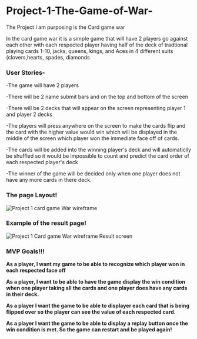 # Project-1-The-Game-of-War-

The Project I am purposing is the Card game war 

In the card game war it is a simple game that will have 2 players go against each other with each respected player having half of the deck of tradtional playing cards 1-10, jacks, queens, kings, and Aces in 4 different suits (clovers,hearts, spades, diamonds 





### User Stories-  

-The game will have 2 players 

-There will be 2 name submit bars and on the top and bottom of the screen 

-There will be 2 decks that will appear on the screen representing player 1 and player 2 decks 

 

-The players will press anywhere on the screen to make the cards flip and the card with the higher value would win which will be displayed in the middle of the screen which player won the immediate face off of cards.

-The cards will be added into the winning player's deck and will automaticlly be shuffled so it would be impossible to count and predict the card order of each respected player's deck 

-The winner of the game will be decided only when one player does not have any more cards in there deck. 


### The page Layout! 
![Project 1 card game War wireframe ](https://user-images.githubusercontent.com/105845188/178614728-914e7a18-3b75-4350-b577-a8c89094d95a.png)




### Example of the result page! 



![Project 1 Card game War wireframe Result screen ](https://user-images.githubusercontent.com/105845188/178615313-252923cb-8ef5-4e5c-b8f1-67898cd5b467.png)


### MVP Goals!!! 

**As a player, I want my game to be able to recognize which player won in each respected face off** 

**As a player, I want to be able to have the game display the win condition when one player taking all the cards and one player does have any cards in their deck.** 

**As a player I want the game to be able to displayer each card that is being flipped over so the player can see the value of each respected card.** 

**As a player I want the game to be able to display a replay button once the win condition is met. So the game can restart and be played again!** 

